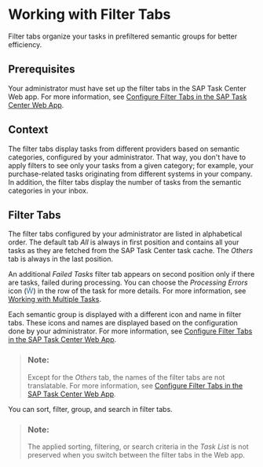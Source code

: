 <!-- loiodf0aec80b60b4f47932a05dd8094ca70 -->

<link rel="stylesheet" type="text/css" href="../css/sap-icons.css"/>

# Working with Filter Tabs

Filter tabs organize your tasks in prefiltered semantic groups for better efficiency.



<a name="loiodf0aec80b60b4f47932a05dd8094ca70__section_cbx_bvf_jzb"/>

## Prerequisites

Your administrator must have set up the filter tabs in the SAP Task Center Web app. For more information, see [Configure Filter Tabs in the SAP Task Center Web App](../40-administration/configure-filter-tabs-in-the-sap-task-center-web-app-53157da.md).



<a name="loiodf0aec80b60b4f47932a05dd8094ca70__section_eds_zwf_jzb"/>

## Context

The filter tabs display tasks from different providers based on semantic categories, configured by your administrator. That way, you don't have to apply filters to see only your tasks from a given category; for example, your purchase-related tasks originating from different systems in your company. In addition, the filter tabs display the number of tasks from the semantic categories in your inbox.



<a name="loiodf0aec80b60b4f47932a05dd8094ca70__section_urm_hzf_jzb"/>

## Filter Tabs

The filter tabs configured by your administrator are listed in alphabetical order. The default tab *All* is always in first position and contains all your tasks as they are fetched from the SAP Task Center task cache. The *Others* tab is always in the last position.

An additional *Failed Tasks* filter tab appears on second position only if there are tasks, failed during processing. You can choose the *Processing Errors* icon \(<span style="color:#346187;"><span class="SAP-icons-V5"></span></span>\) in the row of the task for more details. For more information, see [Working with Multiple Tasks](working-with-multiple-tasks-9f8ef8e.md).

Each semantic group is displayed with a different icon and name in filter tabs. These icons and names are displayed based on the configuration done by your administrator. For more information, see [Configure Filter Tabs in the SAP Task Center Web App](../40-administration/configure-filter-tabs-in-the-sap-task-center-web-app-53157da.md).

> ### Note:  
> Except for the *Others* tab, the names of the filter tabs are not translatable. For more information, see [Configure Filter Tabs in the SAP Task Center Web App](../40-administration/configure-filter-tabs-in-the-sap-task-center-web-app-53157da.md).

You can sort, filter, group, and search in filter tabs.

> ### Note:  
> The applied sorting, filtering, or search criteria in the *Task List* is not preserved when you switch between the filter tabs in the Web app.

